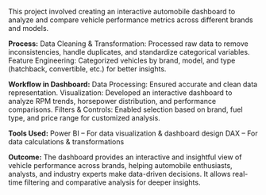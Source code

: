 This project involved creating an interactive automobile dashboard to analyze and compare vehicle performance metrics across different brands and models.

**Process:**
Data Cleaning & Transformation: Processed raw data to remove inconsistencies, handle duplicates, and standardize categorical variables.
Feature Engineering: Categorized vehicles by brand, model, and type (hatchback, convertible, etc.) for better insights.

**Workflow in Dashboard:**
Data Processing: Ensured accurate and clean data representation.
Visualization: Developed an interactive dashboard to analyze RPM trends, horsepower distribution, and performance comparisons.
Filters & Controls: Enabled selection based on brand, fuel type, and price range for customized analysis.

**Tools Used:**
Power BI – For data visualization & dashboard design
DAX – For data calculations & transformations

**Outcome:**
The dashboard provides an interactive and insightful view of vehicle performance across brands, helping automobile enthusiasts, analysts, and industry experts make data-driven decisions. It allows real-time filtering and comparative analysis for deeper insights.

